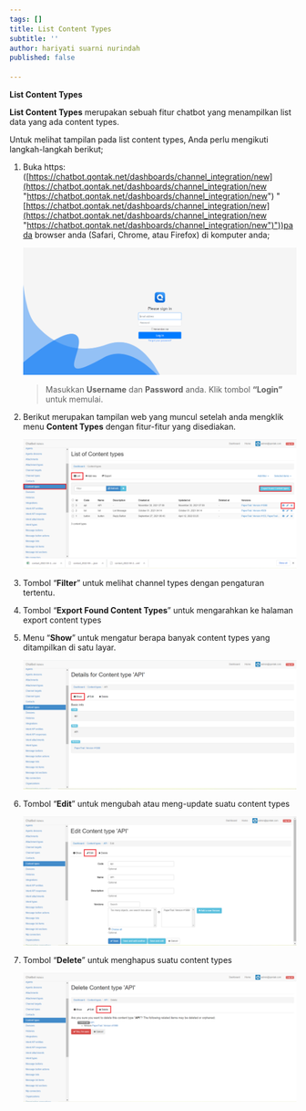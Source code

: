 ```yaml
---
tags: []
title: List Content Types
subtitle: ''
author: hariyati suarni nurindah
published: false

---
```

**List Content Types**

**List Content Types** merupakan sebuah fitur chatbot yang menampilkan list data yang ada content types.

Untuk melihat tampilan pada list content types, Anda perlu mengikuti langkah-langkah berikut;

1. Buka https: ([https://chatbot.qontak.net/dashboards/channel_integration/new](https://chatbot.qontak.net/dashboards/channel_integration/new "https://chatbot.qontak.net/dashboards/channel_integration/new") "[https://chatbot.qontak.net/dashboards/channel_integration/new](https://chatbot.qontak.net/dashboards/channel_integration/new "https://chatbot.qontak.net/dashboards/channel_integration/new")"))pada browser anda (Safari, Chrome, atau Firefox) di komputer anda;

   ![](/uploads/channell.PNG)

   > Masukkan **Username** dan **Password** anda. Klik tombol **“Login”** untuk memulai.
2. Berikut merupakan tampilan web yang muncul setelah anda mengklik menu **Content Types** dengan fitur-fitur yang disediakan.

   ![](/uploads/content-types-update1.PNG)
3. Tombol “**Filter**” untuk melihat channel types dengan pengaturan tertentu.
4. Tombol “**Export Found Content Types**” untuk mengarahkan ke halaman export content types
5. Menu “**Show**” untuk mengatur berapa banyak content types yang ditampilkan di satu layar.

   ![](/uploads/content-types-update2.PNG)
6. Tombol “**Edit**” untuk mengubah atau meng-update suatu content types

   ![](/uploads/content-types-update3.PNG)
7. Tombol “**Delete**” untuk menghapus suatu content types

   ![](/uploads/content-types-update4.PNG)
